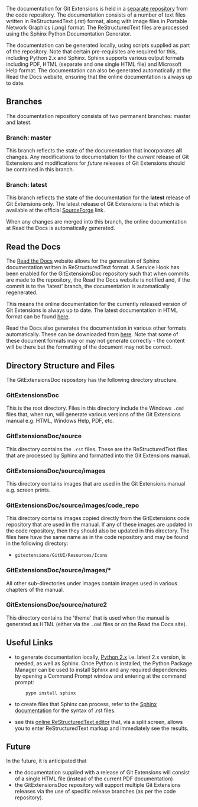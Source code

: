 The documentation for Git Extensions is held in a [separate repository](https://github.com/gitextensions/GitExtensionsDoc) from the code repository. The documentation consists of a number of text files written in ReStructuredText (.rst) format, along with image files in Portable Network Graphics (.png) format. The ReStructuredText files are processed using the Sphinx Python Documentation Generator.

The documentation can be generated locally, using scripts supplied as part of the repository. Note that certain pre-requisites are required for this, including Python 2.x and Sphinx. Sphinx supports various output formats including PDF, HTML (separate and one single HTML file) and Microsoft Help format. The documentation can also be generated automatically at the Read the Docs website, ensuring that the online documentation is always up to date.

## Branches
The documentation repository consists of two permanent branches: master and latest.

### Branch: master
This branch reflects the state of the documentation that incorporates **all** changes. Any modifications to documentation for the *current* release of Git Extensions and modifications for *future* releases of Git Extensions should be contained in this branch.

### Branch: latest
This branch reflects the state of the documentation for the **latest** release of Git Extensions only. The latest release of Git Extensions is that which is available at the official [SourceForge](http://sourceforge.net/projects/gitextensions/) link.

When any changes are merged into this branch, the online documentation at Read the Docs is automatically generated.

## Read the Docs
The [Read the Docs](https://readthedocs.org/) website allows for the generation of Sphinx documentation written in ReStructuredText format. A Service Hook has been enabled for the GitExtensionsDoc repository such that when commits are made to the repository, the Read the Docs website is notified and, if the commit is to the 'latest' branch, the documentation is automatically regenerated.

This means the online documentation for the currently released version of Git Extensions is always up to date. The latest documentation in HTML format can be found [here](https://git-extensions-documentation.readthedocs.org/en/latest/).

Read the Docs also generates the documentation in various other formats automatically. These can be downloaded from [here](https://readthedocs.org/projects/git-extensions-documentation/downloads/). Note that some of these document formats may or may not generate correctly - the content will be there but the formatting of the document may not be correct.

## Directory Structure and Files
The GitExtensionsDoc repository has the following directory structure.

### GitExtensionsDoc
This is the root directory. Files in this directory include the Windows ``.cmd`` files that, when run, will generate various versions of the Git Extensions manual e.g. HTML, Windows Help, PDF, etc.  

### GitExtensionsDoc/source
This directory contains the ``.rst`` files. These are the ReStructuredText files that are processed by Sphinx and formatted into the Git Extensions manual.

### GitExtensionsDoc/source/images
This directory contains images that are used in the Git Extensions manual e.g. screen prints.

### GitExtensionsDoc/source/images/code_repo
This directory contains images copied directly from the GitExtensions code repository that are used in the manual. If any of these images are updated in the code repository, then they should also be updated in this directory. The files here have the same name as in the code repository and may be found in the following directory:
* ``gitextensions/GitUI/Resources/Icons`` 

### GitExtensionsDoc/source/images/*
All other sub-directories under images contain images used in various chapters of the manual.

### GitExtensionsDoc/source/nature2
This directory contains the 'theme' that is used when the manual is generated as HTML (either via the ``.cmd`` files or on the Read the Docs site).

## Useful Links
- to generate documentation locally, [Python 2.x](http://www.python.org/) i.e. latest 2.x version, is needed, as well as Sphinx. Once Python is installed, the Python Package Manager can be used to install Sphinx and any required dependencies by opening a Command Prompt window and entering at the command prompt:
 
          pypm install sphinx

- to create files that Sphinx can process, refer to the [Sphinx documentation](http://sphinx-doc.org/contents.html) for the syntax of .rst files.
- see this [online ReStructuredText editor](http://rst.ninjs.org/) that, via a split screen, allows you to enter ReStructuredText markup and immediately see the results.    

## Future
In the future, it is anticipated that
- the documentation supplied with a release of Git Extensions will consist of a single HTML file (instead of the current PDF documentation)
- the GitExtensionsDoc repository will support multiple Git Extensions releases via the use of specific release branches (as per the code repository).
